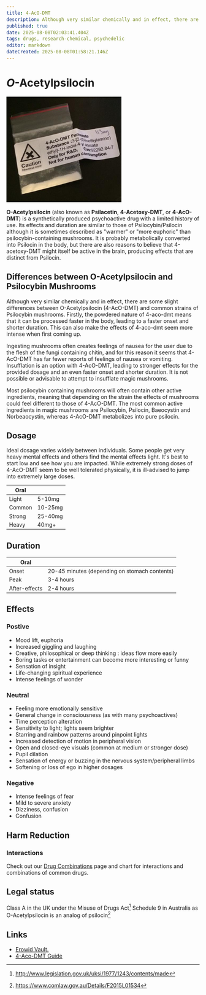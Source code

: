 ```yaml
---
title: 4-AcO-DMT
description: Although very similar chemically and in effect, there are some slight differences between O-Acetylpsilocin (4-AcO-DMT) and common strains of Psilocybin...
published: true
date: 2025-08-08T02:03:41.404Z
tags: drugs, research-chemical, psychedelic‎
editor: markdown
dateCreated: 2025-08-08T01:58:21.146Z
---
```


# *O*-Acetylpsilocin

<img src="/assets/4acodmt.jpg" width="300" alt="4-AcO-DMT Fumarate" />

**O-Acetylpsilocin** (also known as **Psilacetin**, **4-Acetoxy-DMT**, or **4-AcO-DMT**) is a synthetically produced psychoactive drug with a limited history of use. Its effects and duration are similar to those of Psilocybin/Psilocin although it is sometimes described as "warmer" or "more euphoric" than psilocybin-containing mushrooms. It is probably metabolically converted into Psilocin in the body, but there are also reasons to believe that 4-acetoxy-DMT might itself be active in the brain, producing effects that are distinct from Psilocin.

## Differences between O-Acetylpsilocin and Psilocybin Mushrooms

Although very similar chemically and in effect, there are some slight differences between O-Acetylpsilocin (4-AcO-DMT) and common strains of Psilocybin mushrooms. Firstly, the powdered nature of 4-aco-dmt means that it can be processed faster in the body, leading to a faster onset and shorter duration. This can also make the effects of 4-aco-dmt seem more intense when first coming up.

Ingesting mushrooms often creates feelings of nausea for the user due to the flesh of the fungi containing chitin, and for this reason it seems that 4-AcO-DMT has far fewer reports of feelings of nausea or vomiting. Insufflation is an option with 4-AcO-DMT, leading to stronger effects for the provided dosage and an even faster onset and shorter duration. It is not possible or advisable to attempt to insufflate magic mushrooms.

Most psilocybin containing mushrooms will often contain other active ingredients, meaning that depending on the strain the effects of mushrooms could feel different to those of 4-AcO-DMT. The most common active ingredients in magic mushrooms are Psilocybin, Psilocin, Baeocystin and Norbeaocystin, whereas 4-AcO-DMT metabolizes into pure psilocin.

## Dosage

Ideal dosage varies widely between individuals. Some people get very heavy mental effects and others find the mental effects light. It's best to start low and see how you are impacted. While extremely strong doses of 4-AcO-DMT seem to be well tolerated physically, it is ill-advised to jump into extremely large doses.

| **Oral** | |
|----------|---|
| Light | 5-10mg |
| Common | 10-25mg |
| Strong | 25-40mg |
| Heavy | 40mg+ |

## Duration

| **Oral** | |
|----------|---|
| Onset | 20-45 minutes (depending on stomach contents) |
| Peak | 3-4 hours |
| After-effects | 2-4 hours |

## Effects

### Postive

* Mood lift, euphoria
* Increased giggling and laughing
* Creative, philosophical or deep thinking : ideas flow more easily
* Boring tasks or entertainment can become more interesting or funny
* Sensation of insight
* Life-changing spiritual experience
* Intense feelings of wonder

### Neutral

* Feeling more emotionally sensitive
* General change in consciousness (as with many psychoactives)
* Time perception alteration
* Sensitivity to light; lights seem brighter
* Starring and rainbow patterns around pinpoint lights
* Increased detection of motion in peripheral vision
* Open and closed-eye visuals (common at medium or stronger dose)
* Pupil dilation
* Sensation of energy or buzzing in the nervous system/peripheral limbs
* Softening or loss of ego in higher dosages

### Negative

* Intense feelings of fear
* Mild to severe anxiety
* Dizziness, confusion
* Confusion

## Harm Reduction
### Interactions
Check out our [Drug Combinations](/en/guides/drug-combinations) page and chart for interactions and combinations of common drugs.

## Legal status
Class A in the UK under the Misuse of Drugs Act[^1]
Schedule 9 in Australia as O-Acetylpsilocin is an analog of psilocin[^2]

## Links
* [Erowid Vault.](https://erowid.org/chemicals/4_acetoxy_dmt/4_acetoxy_dmt.shtml) 
* [4-Aco-DMT Guide](https://buy-4-aco-dmt.blogspot.com)

[^1]: http://www.legislation.gov.uk/uksi/1977/1243/contents/made
[^2]: https://www.comlaw.gov.au/Details/F2015L01534